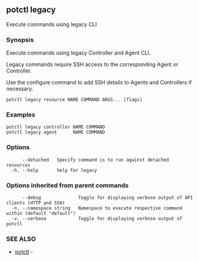 ## potctl legacy

Execute commands using legacy CLI

### Synopsis

Execute commands using legacy Controller and Agent CLI.

Legacy commands require SSH access to the corresponding Agent or Controller.

Use the configure command to add SSH details to Agents and Controllers if necessary.

```
potctl legacy resource NAME COMMAND ARGS... [flags]
```

### Examples

```
potctl legacy controller NAME COMMAND
potctl legacy agent      NAME COMMAND
```

### Options

```
      --detached   Specify command is to run against detached resources
  -h, --help       help for legacy
```

### Options inherited from parent commands

```
      --debug              Toggle for displaying verbose output of API clients (HTTP and SSH)
  -n, --namespace string   Namespace to execute respective command within (default "default")
  -v, --verbose            Toggle for displaying verbose output of potctl
```

### SEE ALSO

* [potctl](potctl.md)	 - 


